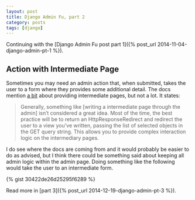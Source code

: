 ```yaml
---
layout: post
title: Django Admin Fu, part 2
category: posts
tags: [django]
---
```


Continuing with the [Django Admin Fu post part 1]({% post_url 2014-11-04-django-admin-pt-1 %}).

## Action with Intermediate Page

Sometimes you may need an admin action that, when submitted, takes the user to a form where they provides some additional detail. The docs mention [a bit](https://docs.djangoproject.com/en/1.6/ref/contrib/admin/actions/#actions-that-provide-intermediate-pages) about providing intermediate pages, but not a lot.  It states:

> Generally, something like [writing a intermediate page through the admin] isn’t considered a great idea. Most of the time, the best practice will be to return an HttpResponseRedirect and redirect the user to a view you’ve written, passing the list of selected objects in the GET query string. This allows you to provide complex interaction logic on the intermediary pages.

I do see where the docs are coming from and it would probably be easier to do as advised, but I think there could be something said about keeping all admin logic within the admin page. Doing something like the following would take the user to an intermediate form.

{% gist 30422de26d25295f6289 %}

Read more in [part 3]({% post_url 2014-12-19-django-admin-pt-3 %}).
